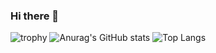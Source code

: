 
### Hi there 👋
![trophy](https://github-profile-trophy.vercel.app/?username=mini-ware&theme=onedark)
![Anurag's GitHub stats](https://github-readme-stats.vercel.app/api?username=mini-ware&show_icons=true&theme=dark)
![Top Langs](https://github-readme-stats.vercel.app/api/top-langs/?username=mini-ware&theme=dark)
<!--
**Mini-Ware/Mini-Ware** is a ✨ _special_ ✨ repository because its `README.md` (this file) appears on your GitHub profile.
Here are some ideas to get you started:
- 🔭 I’m currently working on ...
- 🌱 I’m currently learning ...
- 👯 I’m looking to collaborate on ...
- 🤔 I’m looking for help with ...
- 💬 Ask me about ...
- 📫 How to reach me: ...
- 😄 Pronouns: ...
- ⚡ Fun fact: ...
-->
